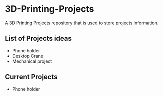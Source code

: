 # 3D-Printing-Projects
A 3D Printing Projects repository that is used to store projects information.

## List of Projects ideas
- Phone holder
- Desktop Crane
- Mechanical project 

## Current Projects
- Phone holder
